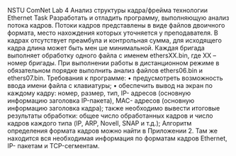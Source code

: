 NSTU ComNet Lab 4 Анализ структуры кадра/фрейма технологии Ethernet
Task
Разработать и отладить программу, выполняющую  анализ потока кадров. Потоки кадров представлены в виде файлов двоичного формата, место нахождения которых уточняется у преподавателя. В кадрах отсутствует преамбула и контрольная сумма, для исходящего кадра длина может быть мен   ше минимальной. Каждая бригада выполняет обработку одного файла с именем ethersXX.bin, где ХХ – номер бригады. 
При выполнении работы в дистанционном режиме в обязательном порядке выполнить анализ файлов ethers06.bin и ethers07.bin.
Требования к программе:
•	предусмотреть возможность ввода имени файла с клавиатуры; 
•	обеспечить вывод на экран по каждому кадру: номер, размер, тип, IP- адресов (основную информацию заголовка IP-пакета), MAC- адресов (основную информацию заголовка кадра); также необходимо вывести итоговые результаты обработки: общее число обработанных кадров и число кадров каждого типа (IP, ARP, Novell, SNAP и т.д.);
Алгоритм определения формата кадров можно найти в Приложении 2. Там же находится вся необходимая информация по форматам кадров Ethernet, IP- пакетам и TCP-сегментам.
